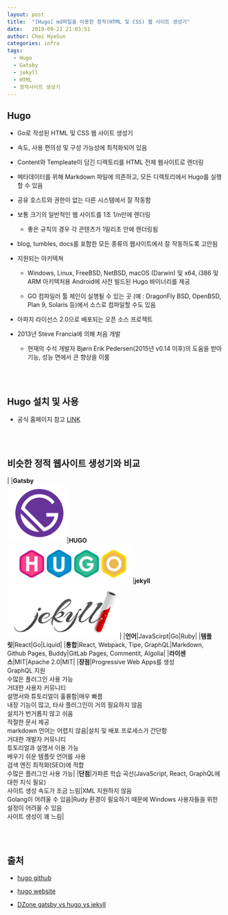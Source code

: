 ```yaml
---
layout: post
title:  "[Hugo] md파일을 이용한 정적(HTML 및 CSS) 웹 사이트 생성기"
date:   2019-09-21 21:03:51
author: Choi HyeSun
categories: infra
tags:
  - Hugo
  - Gatsby
  - jekyll
  - HTML
  - 정적사이트 생성기
---
```


## Hugo

- Go로 작성된 HTML 및 CSS 웹 사이트 생성기

- 속도, 사용 편의성 및 구성 가능성에 최적화되어 있음

- Content와 Templeate이 담긴 디렉토리를 HTML 전체 웹사이트로 렌더링

- 메타데이터를 위해 Markdown 파일에 의존하고, 모든 디렉토리에서 Hugo를 실행할 수 있음

- 공유 호스트와 권한이 없는 다른 시스템에서 잘 작동함

- 보통 크기의 일반적인 웹 사이트를 1초 1/n만에 렌더링

  - 좋은 규칙의 경우 각 콘텐츠가 1밀리초 안에 렌더링됨

- blog, tumbles, docs를 포함한 모든 종류의 웹사이트에서 잘 작동하도록 고안됨

- 지원되는 아키텍쳐

  - Windows, Linux, FreeBSD, NetBSD, macOS (Darwin) 및 x64, i386 및 ARM 아키텍처용 Android에 사전 빌드된 Hugo 바이너리를 제공

  - GO 컴파일러 툴 체인이 실행될 수 있는 곳 (예 : DragonFly BSD, OpenBSD, Plan 9, Solaris 등)에서 소스로 컴파일할 수도 있음

- 아파치 라이선스 2.0으로 배포되는 오픈 소스 프로젝트

- 2013년 Steve Francia에 의해 처음 개발

  - 현재의 수석 개발자 Bjørn Erik Pedersen(2015년 v0.14 이후)의 도움을 받아 기능, 성능 면에서 큰 향상을 이룸
  
<br>
<br>

## Hugo 설치 및 사용

- 공식 홈페이지 참고 [LINK](https://gohugo.io/getting-started/)

<br>
<br>

## 비슷한 정적 웹사이트 생성기와 비교

| |**Gatsby**<br>![image](/img/2019-09-21/hugo-001-gatsby.png)|**HUGO**<br>![image](/img/2019-09-21/hugo-002-hugo.png)|**jekyll**<br>![image](/img/2019-09-21/hugo-003-jekyll.png)|
|**언어**|JavaScirpt|Go|Ruby|
|**템플릿**|React|Go|Liquid|
|**통합**|React, Webpack, Tipe, GraphQL|Markdown, Github Pages, Buddy|GitLab Pages, Commentit, Algolia|
|**라이센스**|MIT|Apache 2.0|MIT|
|**장점**|Progressive Web Apps를 생성<br>GraphQL 지원<br>수많은 플러그인 사용 가능<br>거대한 사용자 커뮤니티<br>설명서와 튜토리얼이 훌륭함|매우 빠름<br>내장 기능이 많고, 타사 플러그인이 거의 필요하지 않음<br>설치가 번거롭지 않고 쉬움<br>적절한 문서 제공<br>markdown 언어는 어렵지 않음|설치 및 배포 프로세스가 간단함<br>거대한 개발자 커뮤니티<br>튜토리얼과 설명서 이용 가능<br>배우기 쉬운 템플릿 언어를 사용<br>검색 엔진 최적화(SEO)에 적합<br>수많은 플러그인 사용 가능|
|**단점**|가파른 학습 곡선(JavaScript, React, GraphQL에 대한 지식 필요)<br>사이트 생성 속도가 조금 느림|XML 지원하지 않음<br>Golang이 어려울 수 있음|Rudy 환경이 필요하기 때문에 Windows 사용자들을 위한 설정이 어려울 수 있음<br>사이트 생성이 꽤 느림|

<br>
<br>

## 출처

- [hugo github](https://github.com/gohugoio/hugo)

- [hugo website](https://gohugo.io/)

- [DZone gatsby vs hugo vs jekyll](https://dzone.com/articles/static-site-generators-overview-gatsby-vs-hugo-vs)
